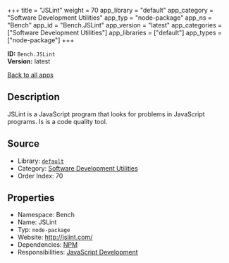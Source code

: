 ﻿+++
title = "JSLint"
weight = 70
app_library = "default"
app_category = "Software Development Utilities"
app_typ = "node-package"
app_ns = "Bench"
app_id = "Bench.JSLint"
app_version = "latest"
app_categories = ["Software Development Utilities"]
app_libraries = ["default"]
app_types = ["node-package"]
+++

**ID:** `Bench.JSLint`  
**Version:** latest  
<!--more-->

[Back to all apps](/apps/)

## Description
JSLint is a JavaScript program that looks for problems in JavaScript programs.
Is is a code quality tool.

## Source

* Library: [`default`](/app_libraries/default)
* Category: [Software Development Utilities](/app_categories/software-development-utilities)
* Order Index: 70

## Properties

* Namespace: Bench
* Name: JSLint
* Typ: `node-package`
* Website: <http://jslint.com/>
* Dependencies: [NPM](/apps/Bench.Npm)
* Responsibilities: [JavaScript Development](/apps/Bench.Group.JavaScriptDevelopment)

